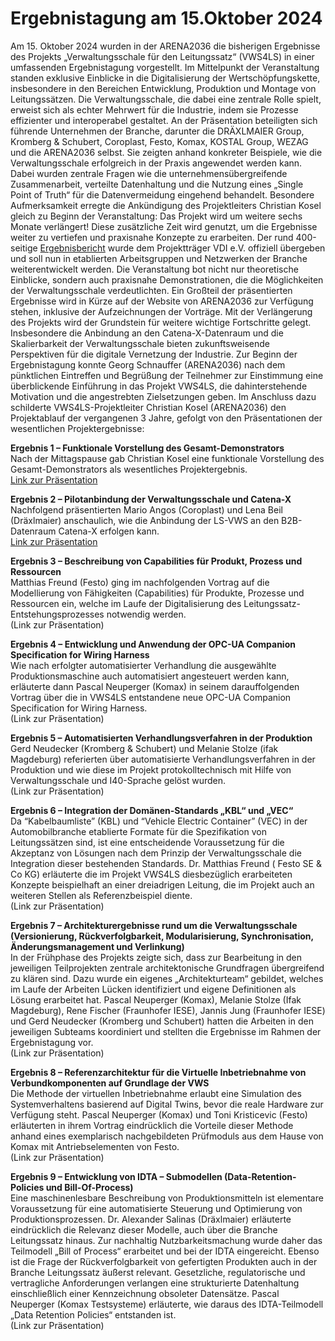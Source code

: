 # Ergebnistagung am 15.Oktober 2024 

Am 15. Oktober 2024 wurden in der ARENA2036 die bisherigen Ergebnisse des Projekts „Verwaltungsschale für den Leitungssatz“ (VWS4LS) in einer umfassenden Ergebnistagung vorgestellt. Im Mittelpunkt der Veranstaltung standen exklusive Einblicke in die Digitalisierung der Wertschöpfungskette, insbesondere in den Bereichen Entwicklung, Produktion und Montage von Leitungssätzen. Die Verwaltungsschale, die dabei eine zentrale Rolle spielt, erweist sich als echter Mehrwert für die Industrie, indem sie Prozesse effizienter und interoperabel gestaltet.  An der Präsentation beteiligten sich führende Unternehmen der Branche, darunter die DRÄXLMAIER Group, Kromberg & Schubert, Coroplast, Festo, Komax, KOSTAL Group, WEZAG und die ARENA2036 selbst. Sie zeigten anhand konkreter Beispiele, wie die Verwaltungsschale erfolgreich in der Praxis angewendet werden kann. Dabei wurden zentrale Fragen wie die unternehmensübergreifende Zusammenarbeit, verteilte Datenhaltung und die Nutzung eines „Single Point of Truth“ für die Datenvermeidung eingehend behandelt.  Besondere Aufmerksamkeit erregte die Ankündigung des Projektleiters Christian Kosel gleich zu Beginn der Veranstaltung: Das Projekt wird um weitere sechs Monate verlängert! Diese zusätzliche Zeit wird genutzt, um die Ergebnisse weiter zu vertiefen und praxisnahe Konzepte zu erarbeiten. Der rund 400-seitige [Ergebnisbericht](https://vws4ls.github.io/VWS4LS_Abschlussbericht_Gesamtprojekt.pdf) wurde dem Projektträger VDI e.V. offiziell übergeben und soll nun in etablierten Arbeitsgruppen und Netzwerken der Branche weiterentwickelt werden.  Die Veranstaltung bot nicht nur theoretische Einblicke, sondern auch praxisnahe Demonstrationen, die die Möglichkeiten der Verwaltungsschale verdeutlichten. Ein Großteil der präsentierten Ergebnisse wird in Kürze auf der Website von ARENA2036 zur Verfügung stehen, inklusive der Aufzeichnungen der Vorträge.  Mit der Verlängerung des Projekts wird der Grundstein für weitere wichtige Fortschritte gelegt. Insbesondere die Anbindung an den Catena-X-Datenraum und die Skalierbarkeit der Verwaltungsschale bieten zukunftsweisende Perspektiven für die digitale Vernetzung der Industrie.  Zur Beginn der Ergebnistagung konnte Georg Schnauffer (ARENA2036) nach dem pünktlichen Eintreffen und Begrüßung der Teilnehmer zur Einstimmung eine überblickende Einführung in das Projekt VWS4LS, die dahinterstehende Motivation und die angestrebten Zielsetzungen geben. Im Anschluss dazu schilderte VWS4LS-Projektleiter Christian Kosel (ARENA2036) den Projektablauf der vergangenen 3 Jahre, gefolgt von den Präsentationen der wesentlichen Projektergebnisse:  

**Ergebnis 1 – Funktionale Vorstellung des Gesamt-Demonstrators**    
Nach der Mittagspause gab Christian Kosel eine funktionale Vorstellung des Gesamt-Demonstrators als wesentliches Projektergebnis.    
[Link zur Präsentation](Ergebnis1.pdf)   

**Ergebnis 2 – Pilotanbindung der Verwaltungsschale und Catena-X**   
Nachfolgend präsentierten Mario Angos (Coroplast) und Lena Beil (Dräxlmaier) anschaulich, wie die Anbindung der LS-VWS an den B2B-Datenraum Catena-X erfolgen kann.    
[Link zur Präsentation](Ergebnis2.pdf) 

**Ergebnis 3 – Beschreibung von Capabilities für Produkt, Prozess und Ressourcen**                                           
Matthias Freund (Festo) ging im nachfolgenden Vortrag auf die Modellierung von Fähigkeiten (Capabilities) für Produkte, Prozesse und Ressourcen ein, welche im Laufe der Digitalisierung des Leitungssatz-Entstehungsprozesses notwendig werden.    
(Link zur Präsentation)  

**Ergebnis 4 – Entwicklung und Anwendung der OPC-UA Companion Specification for Wiring Harness**   
Wie nach erfolgter automatisierter Verhandlung die ausgewählte Produktionsmaschine auch automatisiert angesteuert werden kann, erläuterte dann Pascal Neuperger (Komax) in seinem darauffolgenden Vortrag über die in VWS4LS entstandene neue OPC-UA Companion Specification for Wiring Harness.    
(Link zur Präsentation)  

**Ergebnis 5 – Automatisierten Verhandlungsverfahren in der Produktion**   
Gerd Neudecker (Kromberg & Schubert) und Melanie Stolze (ifak Magdeburg) referierten über automatisierte Verhandlungsverfahren in der Produktion und wie diese im Projekt protokolltechnisch mit Hilfe von Verwaltungsschale und I40-Sprache gelöst wurden.   
(Link zur Präsentation)                                                                                                       

**Ergebnis 6 – Integration der Domänen-Standards „KBL“ und „VEC“**   
Da “Kabelbaumliste” (KBL) und “Vehicle Electric Container” (VEC) in der Automobilbranche etablierte Formate für die Spezifikation von Leitungssätzen sind, ist eine entscheidende Voraussetzung für die Akzeptanz von Lösungen nach dem Prinzip der Verwaltungsschale die Integration dieser bestehenden Standards. Dr. Matthias Freund ( Festo SE & Co KG) erläuterte die im Projekt VWS4LS diesbezüglich erarbeiteten Konzepte beispielhaft an einer dreiadrigen Leitung, die im Projekt auch an weiteren Stellen als Referenzbeispiel diente.    
(Link zur Präsentation)  

**Ergebnis 7 – Architekturergebnisse rund um die Verwaltungsschale  (Versionierung, Rückverfolgbarkeit, Modularisierung, Synchronisation, Änderungsmanagement und Verlinkung)**   
In der Frühphase des Projekts zeigte sich, dass zur Bearbeitung in den jeweiligen Teilprojekten zentrale architektonische Grundfragen übergreifend zu klären sind. Dazu wurde ein eigenes „Architekturteam“ gebildet, welches im Laufe der Arbeiten Lücken identifiziert und eigene Definitionen als Lösung erarbeitet hat. Pascal Neuperger (Komax), Melanie Stolze (Ifak Magdeburg), Rene Fischer (Fraunhofer IESE), Jannis Jung (Fraunhofer IESE) und Gerd Neudecker (Kromberg und Schubert) hatten die Arbeiten in den jeweiligen Subteams koordiniert und stellten die Ergebnisse im Rahmen der Ergebnistagung vor.    
(Link zur Präsentation)  

**Ergebnis 8 – Referenzarchitektur für die Virtuelle Inbetriebnahme von Verbundkomponenten auf Grundlage der VWS**    
Die Methode der virtuellen Inbetriebnahme erlaubt eine Simulation des Systemverhaltens basierend auf Digital Twins, bevor die reale Hardware zur Verfügung steht. Pascal Neuperger (Komax) und Toni Kristicevic (Festo) erläuterten in ihrem Vortrag eindrücklich die Vorteile dieser Methode anhand eines exemplarisch nachgebildeten Prüfmoduls aus dem Hause von Komax mit Antriebselementen von Festo.    
(Link zur Präsentation)  

**Ergebnis 9 – Entwicklung von IDTA – Submodellen (Data-Retention-Policies und Bill-Of-Process)**    
Eine maschinenlesbare Beschreibung von Produktionsmitteln ist elementare Voraussetzung für eine automatisierte Steuerung und Optimierung von Produktionsprozessen. Dr. Alexander Salinas (Dräxlmaier) erläuterte eindrücklich die Relevanz dieser Modelle, auch über die Branche Leitungssatz hinaus. Zur nachhaltig Nutzbarkeitsmachung wurde daher das Teilmodell „Bill of Process“ erarbeitet und bei der IDTA eingereicht. Ebenso ist die Frage der Rückverfolgbarkeit von gefertigten Produkten auch in der Branche Leitungssatz äußerst relevant. Gesetzliche, regulatorische und vertragliche Anforderungen verlangen eine strukturierte Datenhaltung einschließlich einer Kennzeichnung obsoleter Datensätze. Pascal Neuperger (Komax Testsysteme) erläuterte, wie daraus des IDTA-Teilmodell „Data Retention Policies“ entstanden ist.    
(Link zur Präsentation)


